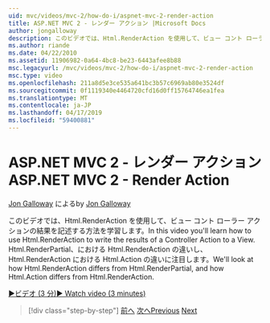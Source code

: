 ```yaml
---
uid: mvc/videos/mvc-2/how-do-i/aspnet-mvc-2-render-action
title: ASP.NET MVC 2 - レンダー アクション |Microsoft Docs
author: jongalloway
description: このビデオでは、Html.RenderAction を使用して、ビュー コント ローラー アクションの結果を記述する方法を学習します。 Fr Html.RenderAction の相違をについて説明します.
ms.author: riande
ms.date: 04/22/2010
ms.assetid: 11906982-0a64-4bc8-be23-6443afee8b88
msc.legacyurl: /mvc/videos/mvc-2/how-do-i/aspnet-mvc-2-render-action
msc.type: video
ms.openlocfilehash: 211a8d5e3ce535a641bc3b57c6969ab80e3524df
ms.sourcegitcommit: 0f1119340e4464720cfd16d0ff15764746ea1fea
ms.translationtype: MT
ms.contentlocale: ja-JP
ms.lasthandoff: 04/17/2019
ms.locfileid: "59400881"
---
```

# <a name="aspnet-mvc-2---render-action"></a><span data-ttu-id="c437f-104">ASP.NET MVC 2 - レンダー アクション</span><span class="sxs-lookup"><span data-stu-id="c437f-104">ASP.NET MVC 2 - Render Action</span></span>

<span data-ttu-id="c437f-105">[Jon Galloway](https://github.com/jongalloway) による</span><span class="sxs-lookup"><span data-stu-id="c437f-105">by [Jon Galloway](https://github.com/jongalloway)</span></span>

<span data-ttu-id="c437f-106">このビデオでは、Html.RenderAction を使用して、ビュー コント ローラー アクションの結果を記述する方法を学習します。</span><span class="sxs-lookup"><span data-stu-id="c437f-106">In this video you'll learn how to use Html.RenderAction to write the results of a Controller Action to a View.</span></span> <span data-ttu-id="c437f-107">Html.RenderPartial、における Html.RenderAction の違いし、Html.RenderAction における Html.Action の違いに注目します。</span><span class="sxs-lookup"><span data-stu-id="c437f-107">We'll look at how Html.RenderAction differs from Html.RenderPartial, and how Html.Action differs from Html.RenderAction.</span></span>

[<span data-ttu-id="c437f-108">&#9654;ビデオ (3 分)</span><span class="sxs-lookup"><span data-stu-id="c437f-108">&#9654; Watch video (3 minutes)</span></span>](https://channel9.msdn.com/Blogs/ASP-NET-Site-Videos/aspnet-mvc-2-render-action)

> [!div class="step-by-step"]
> <span data-ttu-id="c437f-109">[前へ](aspnet-mvc-2-areas.md)
> [次へ](5-minute-introduction-to-aspnet-mvc.md)</span><span class="sxs-lookup"><span data-stu-id="c437f-109">[Previous](aspnet-mvc-2-areas.md)
[Next](5-minute-introduction-to-aspnet-mvc.md)</span></span>
